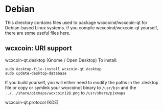 
Debian
====================
This directory contains files used to package wcxcoind/wcxcoin-qt
for Debian-based Linux systems. If you compile wcxcoind/wcxcoin-qt yourself, there are some useful files here.

## wcxcoin: URI support ##


wcxcoin-qt.desktop  (Gnome / Open Desktop)
To install:

	sudo desktop-file-install wcxcoin-qt.desktop
	sudo update-desktop-database

If you build yourself, you will either need to modify the paths in
the .desktop file or copy or symlink your wcxcoinqt binary to `/usr/bin`
and the `../../share/pixmaps/wcxcoin128.png` to `/usr/share/pixmaps`

wcxcoin-qt.protocol (KDE)

